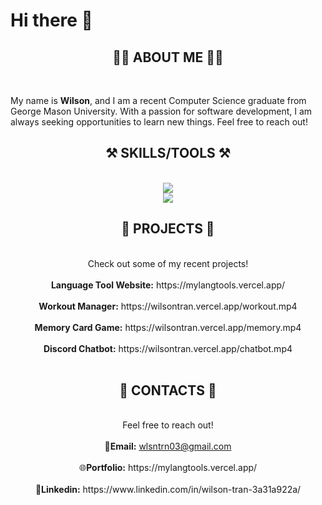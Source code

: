 <h1> Hi there 👋 </h1>

<!--
**wlsntrn03/wlsntrn03** is a ✨ _special_ ✨ repository because its `README.md` (this file) appears on your GitHub profile.

Here are some ideas to get you started:

- 🔭 I’m currently working on ...
- 🌱 I’m currently learning ...
- 👯 I’m looking to collaborate on ...
- 🤔 I’m looking for help with ...
- 💬 Ask me about ...
- 📫 How to reach me: ...
- 😄 Pronouns: ...
- ⚡ Fun fact: ...
-->

<h2 align="center">🙋‍♂️ ABOUT ME 🙋‍♂️</h2>

<br/>

 <p>My name is <b>Wilson</b>, and I am a recent Computer Science graduate from George Mason University. With a passion for software development, I am always seeking opportunities to learn new things. Feel free to reach out!</p>

<h2 align="center">⚒️ SKILLS/TOOLS ⚒️</h2>
<br/>
<div align="center">
    <img src="https://skillicons.dev/icons?i=python,java,c,cpp,javascript,html,css" /><br>
    <img src="https://skillicons.dev/icons?i=react,nodejs,firebase,git,github,gradle,bash" />
</div>

<h2 align="center">🚧 PROJECTS 🚧</h2>
<br/>
<div align="center">
    Check out some of my recent projects!<br/><br/>
    <b>Language Tool Website:</b> https://mylangtools.vercel.app/<br/><br/>
    <b>Workout Manager:</b> https://wilsontran.vercel.app/workout.mp4<br/><br/>
    <b>Memory Card Game:</b> https://wilsontran.vercel.app/memory.mp4<br/><br/>
    <b>Discord Chatbot:</b> https://wilsontran.vercel.app/chatbot.mp4<br/><br/>
</div>

<h2 align="center">📧 CONTACTS 📧</h2>
<br/>
<div align="center">
    Feel free to reach out!<br/><br/>
    📧<b>Email:</b> <a href="mailto:wlsntrn03@gmail.com">wlsntrn03@gmail.com</a> <br/><br/>
    🌐<b>Portfolio:</b> https://mylangtools.vercel.app/ <br/><br/>
    💼<b>Linkedin:</b> https://www.linkedin.com/in/wilson-tran-3a31a922a/ <br/><br/>
</div>
